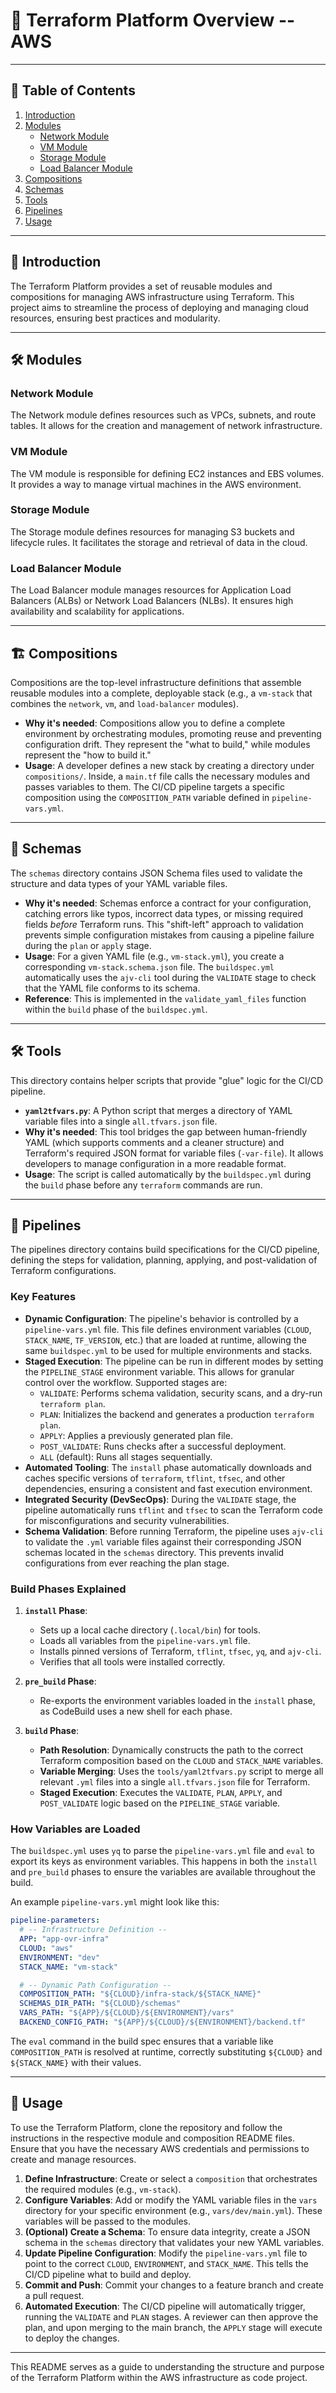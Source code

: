 # 🚀 Terraform Platform Overview --AWS

---

## 📑 Table of Contents

1. [Introduction](#introduction)
2. [Modules](#modules)
    - [Network Module](#network-module)
    - [VM Module](#vm-module)
    - [Storage Module](#storage-module)
    - [Load Balancer Module](#load-balancer-module)
3. [Compositions](#compositions)
4. [Schemas](#schemas)
5. [Tools](#tools)
6. [Pipelines](#pipelines)
7. [Usage](#usage)

---

## 🏁 Introduction

The Terraform Platform provides a set of reusable modules and compositions for managing AWS infrastructure using Terraform. This project aims to streamline the process of deploying and managing cloud resources, ensuring best practices and modularity.

---

## 🛠️ Modules

### Network Module

The Network module defines resources such as VPCs, subnets, and route tables. It allows for the creation and management of network infrastructure.

### VM Module

The VM module is responsible for defining EC2 instances and EBS volumes. It provides a way to manage virtual machines in the AWS environment.

### Storage Module

The Storage module defines resources for managing S3 buckets and lifecycle rules. It facilitates the storage and retrieval of data in the cloud.

### Load Balancer Module

The Load Balancer module manages resources for Application Load Balancers (ALBs) or Network Load Balancers (NLBs). It ensures high availability and scalability for applications.

---

## 🏗️ Compositions

Compositions are the top-level infrastructure definitions that assemble reusable modules into a complete, deployable stack (e.g., a `vm-stack` that combines the `network`, `vm`, and `load-balancer` modules).
*   **Why it's needed**: Compositions allow you to define a complete environment by orchestrating modules, promoting reuse and preventing configuration drift. They represent the "what to build," while modules represent the "how to build it."
*   **Usage**: A developer defines a new stack by creating a directory under `compositions/`. Inside, a `main.tf` file calls the necessary modules and passes variables to them. The CI/CD pipeline targets a specific composition using the `COMPOSITION_PATH` variable defined in `pipeline-vars.yml`.

---

## 📜 Schemas

The `schemas` directory contains JSON Schema files used to validate the structure and data types of your YAML variable files.
*   **Why it's needed**: Schemas enforce a contract for your configuration, catching errors like typos, incorrect data types, or missing required fields *before* Terraform runs. This "shift-left" approach to validation prevents simple configuration mistakes from causing a pipeline failure during the `plan` or `apply` stage.
*   **Usage**: For a given YAML file (e.g., `vm-stack.yml`), you create a corresponding `vm-stack.schema.json` file. The `buildspec.yml` automatically uses the `ajv-cli` tool during the `VALIDATE` stage to check that the YAML file conforms to its schema.
*   **Reference**: This is implemented in the `validate_yaml_files` function within the `build` phase of the `buildspec.yml`.

---

## 🛠️ Tools

This directory contains helper scripts that provide "glue" logic for the CI/CD pipeline.
*   **`yaml2tfvars.py`**: A Python script that merges a directory of YAML variable files into a single `all.tfvars.json` file.
*   **Why it's needed**: This tool bridges the gap between human-friendly YAML (which supports comments and a cleaner structure) and Terraform's required JSON format for variable files (`-var-file`). It allows developers to manage configuration in a more readable format.
*   **Usage**: The script is called automatically by the `buildspec.yml` during the `build` phase before any `terraform` commands are run.

---

## 🔄 Pipelines

The pipelines directory contains build specifications for the CI/CD pipeline, defining the steps for validation, planning, applying, and post-validation of Terraform configurations.

### Key Features

-   **Dynamic Configuration**: The pipeline's behavior is controlled by a `pipeline-vars.yml` file. This file defines environment variables (`CLOUD`, `STACK_NAME`, `TF_VERSION`, etc.) that are loaded at runtime, allowing the same `buildspec.yml` to be used for multiple environments and stacks.
-   **Staged Execution**: The pipeline can be run in different modes by setting the `PIPELINE_STAGE` environment variable. This allows for granular control over the workflow. Supported stages are:
    -   `VALIDATE`: Performs schema validation, security scans, and a dry-run `terraform plan`.
    -   `PLAN`: Initializes the backend and generates a production `terraform plan`.
    -   `APPLY`: Applies a previously generated plan file.
    -   `POST_VALIDATE`: Runs checks after a successful deployment.
    -   `ALL` (default): Runs all stages sequentially.
-   **Automated Tooling**: The `install` phase automatically downloads and caches specific versions of `terraform`, `tflint`, `tfsec`, and other dependencies, ensuring a consistent and fast execution environment.
-   **Integrated Security (DevSecOps)**: During the `VALIDATE` stage, the pipeline automatically runs `tflint` and `tfsec` to scan the Terraform code for misconfigurations and security vulnerabilities.
-   **Schema Validation**: Before running Terraform, the pipeline uses `ajv-cli` to validate the `.yml` variable files against their corresponding JSON schemas located in the `schemas` directory. This prevents invalid configurations from ever reaching the plan stage.

### Build Phases Explained

1.  **`install` Phase**:
    -   Sets up a local cache directory (`.local/bin`) for tools.
    -   Loads all variables from the `pipeline-vars.yml` file.
    -   Installs pinned versions of Terraform, `tflint`, `tfsec`, `yq`, and `ajv-cli`.
    -   Verifies that all tools were installed correctly.

2.  **`pre_build` Phase**:
    -   Re-exports the environment variables loaded in the `install` phase, as CodeBuild uses a new shell for each phase.

3.  **`build` Phase**:
    -   **Path Resolution**: Dynamically constructs the path to the correct Terraform composition based on the `CLOUD` and `STACK_NAME` variables.
    -   **Variable Merging**: Uses the `tools/yaml2tfvars.py` script to merge all relevant `.yml` files into a single `all.tfvars.json` file for Terraform.
    -   **Staged Execution**: Executes the `VALIDATE`, `PLAN`, `APPLY`, and `POST_VALIDATE` logic based on the `PIPELINE_STAGE` variable.

### How Variables are Loaded

The `buildspec.yml` uses `yq` to parse the `pipeline-vars.yml` file and `eval` to export its keys as environment variables. This happens in both the `install` and `pre_build` phases to ensure the variables are available throughout the build.

An example `pipeline-vars.yml` might look like this:

```yaml
pipeline-parameters:
  # -- Infrastructure Definition --
  APP: "app-ovr-infra"
  CLOUD: "aws"
  ENVIRONMENT: "dev"
  STACK_NAME: "vm-stack"

  # -- Dynamic Path Configuration --
  COMPOSITION_PATH: "${CLOUD}/infra-stack/${STACK_NAME}"
  SCHEMAS_DIR_PATH: "${CLOUD}/schemas"
  VARS_PATH: "${APP}/${CLOUD}/${ENVIRONMENT}/vars"
  BACKEND_CONFIG_PATH: "${APP}/${CLOUD}/${ENVIRONMENT}/backend.tf"
```

The `eval` command in the build spec ensures that a variable like `COMPOSITION_PATH` is resolved at runtime, correctly substituting `${CLOUD}` and `${STACK_NAME}` with their values.

---

## 📖 Usage

To use the Terraform Platform, clone the repository and follow the instructions in the respective module and composition README files. Ensure that you have the necessary AWS credentials and permissions to create and manage resources.

1.  **Define Infrastructure**: Create or select a `composition` that orchestrates the required modules (e.g., `vm-stack`).
2.  **Configure Variables**: Add or modify the YAML variable files in the `vars` directory for your specific environment (e.g., `vars/dev/main.yml`). These variables will be passed to the modules.
3.  **(Optional) Create a Schema**: To ensure data integrity, create a JSON schema in the `schemas` directory that validates your new YAML variables.
4.  **Update Pipeline Configuration**: Modify the `pipeline-vars.yml` file to point to the correct `CLOUD`, `ENVIRONMENT`, and `STACK_NAME`. This tells the CI/CD pipeline what to build and deploy.
5.  **Commit and Push**: Commit your changes to a feature branch and create a pull request.
6.  **Automated Execution**: The CI/CD pipeline will automatically trigger, running the `VALIDATE` and `PLAN` stages. A reviewer can then approve the plan, and upon merging to the main branch, the `APPLY` stage will execute to deploy the changes.

--- 

This README serves as a guide to understanding the structure and purpose of the Terraform Platform within the AWS infrastructure as code project.